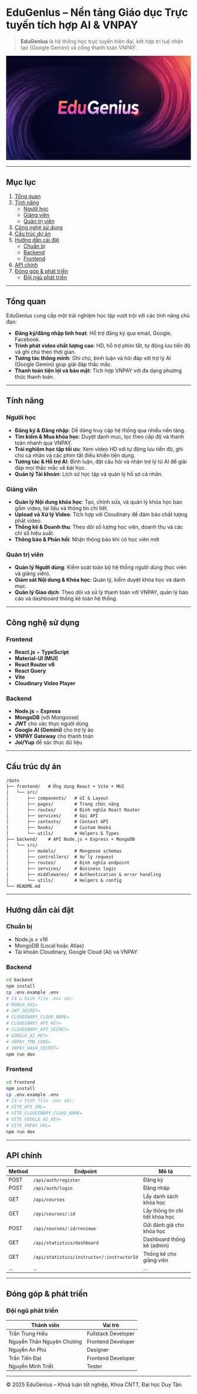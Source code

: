 # EduGenlus – Nền tảng Giáo dục Trực tuyến tích hợp AI & VNPAY

> **EduGenlus** là hệ thống học trực tuyến hiện đại, kết hợp trí tuệ nhân tạo (Google Gemini) và cổng thanh toán VNPAY.

![EduGenlus Banner](./frontend/public/images/banner.jpg)

---

## Mục lục

1. [Tổng quan](#tổng-quan)
2. [Tính năng](#tính-năng)
   - [Người học](#người-học)
   - [Giảng viên](#giảng-viên)
   - [Quản trị viên](#quản-trị-viên)
3. [Công nghệ sử dụng](#công-nghệ-sử-dụng)
4. [Cấu trúc dự án](#cấu-trúc-dự-án)
5. [Hướng dẫn cài đặt](#hướng-dẫn-cài-đặt)
   - [Chuẩn bị](#chuẩn-bị)
   - [Backend](#backend)
   - [Frontend](#frontend)
6. [API chính](#api-chính)
7. [Đóng góp & phát triển](#đóng-góp--phát-triển)
   - [Đội ngũ phát triển](#đội-ngũ-phát-triển)

---

## Tổng quan

EduGenlus cung cấp một trải nghiệm học tập vượt trội với các tính năng chủ đạo:

- **Đăng ký/đăng nhập linh hoạt**: Hỗ trợ đăng ký qua email, Google, Facebook.
- **Trình phát video chất lượng cao**: HD, hỗ trợ phím tắt, tự động lưu tiến độ và ghi chú theo thời gian.
- **Tương tác thông minh**: Ghi chú, bình luận và hỏi đáp với trợ lý AI (Google Gemini) giúp giải đáp thắc mắc.
- **Thanh toán tiện lợi và bảo mật**: Tích hợp VNPAY với đa dạng phương thức thanh toán.

---

## Tính năng

### Người học

- **Đăng ký & Đăng nhập**: Dễ dàng truy cập hệ thống qua nhiều nền tảng.
- **Tìm kiếm & Mua khóa học**: Duyệt danh mục, lọc theo cấp độ và thanh toán nhanh qua VNPAY.
- **Trải nghiệm học tập tối ưu**: Xem video HD với tự động lưu tiến độ, ghi chú cá nhân và các phím tắt điều khiển tiện dụng.
- **Tương tác & Hỗ trợ AI**: Bình luận, đặt câu hỏi và nhận trợ lý từ AI để giải đáp mọi thắc mắc về bài học.
- **Quản lý Tài khoản**: Lịch sử học tập và quản lý hồ sơ cá nhân.

### Giảng viên

- **Quản lý Nội dung khóa học**: Tạo, chỉnh sửa, và quản lý khóa học bao gồm video, tài liệu và thông tin chi tiết.
- **Upload và Xử lý Video**: Tích hợp với Cloudinary để đảm bảo chất lượng phát video.
- **Thống kê & Doanh thu**: Theo dõi số lượng học viên, doanh thu và các chỉ số hiệu suất.
- **Thông báo & Phản hồi**: Nhận thông báo khi có học viên mới

### Quản trị viên

- **Quản lý Người dùng**: Kiểm soát toàn bộ hệ thống người dùng (học viên và giảng viên).
- **Giám sát Nội dung & Khóa học**: Quản lý, kiểm duyệt khóa học và danh mục.
- **Quản lý Giao dịch**: Theo dõi và xử lý thanh toán với VNPAY, quản lý báo cáo và dashboard thống kê toàn hệ thống.

---

## Công nghệ sử dụng

### Frontend

- **React.js** + **TypeScript**
- **Material-UI (MUI)**
- **React Router v6**
- **React Query**
- **Vite**
- **Cloudinary Video Player**

### Backend

- **Node.js** + **Express**
- **MongoDB** (với Mongoose)
- **JWT** cho xác thực người dùng
- **Google AI (Gemini)** cho trợ lý ảo
- **VNPAY Gateway** cho thanh toán
- **Joi/Yup** để xác thực dữ liệu

---

## Cấu trúc dự án

```
/datn
├── frontend/   # Ứng dụng React + Vite + MUI
│   └── src/
│       ├── components/   # UI & Layout
│       ├── pages/        # Trang chức năng
│       ├── routes/       # Định nghĩa React Router
│       ├── services/     # Gọi API
│       ├── contexts/     # Context API
│       ├── hooks/        # Custom Hooks
│       └── utils/        # Helpers & Types
├── backend/    # API Node.js + Express + MongoDB
│   └── src/
│       ├── models/       # Mongoose schemas
│       ├── controllers/  # Xử lý request
│       ├── routes/       # Định nghĩa endpoint
│       ├── services/     # Business logic
│       ├── middlewares/  # Authentication & error handling
│       └── utils/        # Helpers & config
└── README.md
```

---

## Hướng dẫn cài đặt

### Chuẩn bị

- Node.js ≥ v16
- MongoDB (Local hoặc Atlas)
- Tài khoản Cloudinary, Google Cloud (AI) và VNPAY

### Backend

```bash
cd backend
npm install
cp .env.example .env
# Cấu hình file .env với:
# MONGO_URI=
# JWT_SECRET=
# CLOUDINARY_CLOUD_NAME=
# CLOUDINARY_API_KEY=
# CLOUDINARY_API_SECRET=
# GOOGLE_AI_KEY=
# VNPAY_TMN_CODE=
# VNPAY_HASH_SECRET=
npm run dev
```

### Frontend

```bash
cd frontend
npm install
cp .env.example .env
# Cấu hình file .env với:
# VITE_API_URL=
# VITE_CLOUDINARY_CLOUD_NAME=
# VITE_GOOGLE_AI_KEY=
# VITE_VNPAY_URL=
npm run dev
```

---

## API chính

| Method | Endpoint                                   | Mô tả                           |
| ------ | ------------------------------------------ | ------------------------------- |
| POST   | `/api/auth/register`                       | Đăng ký                         |
| POST   | `/api/auth/login`                          | Đăng nhập                       |
| GET    | `/api/courses`                             | Lấy danh sách khóa học          |
| GET    | `/api/courses/:id`                         | Lấy thông tin chi tiết khóa học |
| POST   | `/api/courses/:id/reviews`                 | Gửi đánh giá cho khóa học       |
| GET    | `/api/statistics/dashboard`                | Dashboard thống kê (admin)      |
| GET    | `/api/statistics/instructor/:instructorId` | Thống kê cho giảng viên         |
| ...    | ...                                        | ...                             |

---

## Đóng góp & phát triển

### Đội ngũ phát triển

| Thành viên                | Vai trò             |
| ------------------------- | ------------------- |
| Trần Trung Hiếu           | Fullstack Developer |
| Nguyễn Thân Nguyên Chương | Frontend Developer  |
| Nguyễn An Phú             | Designer            |
| Trần Tiến Đạt             | Frontend Developer  |
| Nguyễn Minh Triết         | Tester              |

---

© 2025 EduGenius – Khoá luận tốt nghiệp, Khoa CNTT, Đại học Duy Tân.
